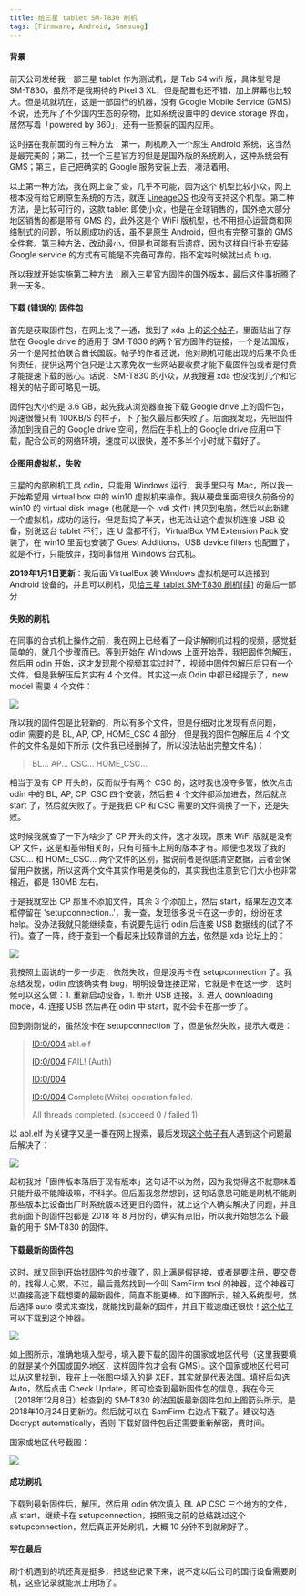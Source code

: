 ```yaml
---
title: 给三星 tablet SM-T830 刷机
tags: [Firmware, Android, Samsung]
---
```


#### 背景

前天公司发给我一部三星 tablet 作为测试机，是 Tab S4 wifi 版，具体型号是 SM-T830，虽然不是我期待的 Pixel 3 XL，但是配置也还不错，加上屏幕也比较大。但是坑就坑在，这是一部国行的机器，没有 Google Mobile Service (GMS) 不说，还充斥了不少国内生态的杂物，比如系统设置中的 device storage 界面，居然写着「powered by 360」，还有一些预装的国内应用。

这时摆在我前面的有三种方法：第一，刷机刷入一个原生 Android 系统，这当然是最完美的；第二，找一个三星官方的但是是国外版的系统刷入，这种系统会有 GMS；第三，自己把确实的 Google 服务安装上去，凑活着用。

以上第一种方法，我在网上查了查，几乎不可能，因为这个 机型比较小众，网上根本没有给它刷原生系统的方法，就连 [LineageOS](https://lineageos.org/) 也没有支持这个机型。第二种方法，是比较可行的，这款 tablet 即使小众，也是在全球销售的，国外绝大部分地区销售的都是带有 GMS 的，此外这是个 WiFi 版机型，也不用担心运营商和网络制式的问题，所以刷成功的话，虽不是原生 Android，但也有完整可靠的 GMS 全件套。第三种方法，改动最小，但是也可能有后遗症，因为这样自行补充安装 Google service 的方式有可能是不完备可靠的，指不定啥时候就出点 bug。

所以我就开始实施第二种方法：刷入三星官方固件的国外版本，最后这件事折腾了我一天多。

#### 下载 (错误的) 固件包

首先是获取固件包，在网上找了一通，找到了 xda 上的[这个帖子](https://forum.xda-developers.com/galaxy-tab-s4/how-to/sm-t830-t830xxu1arh1-t3831918)，里面贴出了存放在 Google drive 的适用于 SM-T830 的两个官方固件的链接，一个是法国版，另一个是阿拉伯联合酋长国版。帖子的作者还说，他对刷机可能出现的后果不负任何责任，提供这两个包只是让大家免收一些网站要收费才能下载固件包或者是付费才能提速下载的恶心。话说，SM-T830 的小众，从我搜遍 xda 也没找到几个和它相关的帖子即可略见一斑。

固件包大小约是 3.6 GB，起先我从浏览器直接下载 Google drive 上的固件包，网速很慢只有 100KB/S 的样子，下了挺久最后都失败了。后面我发现，先把固件添加到我自己的 Google drive 空间，然后在手机上的 Google drive 应用中下载，配合公司的网络环境，速度可以很快，差不多半个小时就下载好了。

#### 企图用虚拟机，失败

三星的内部刷机工具 odin，只能用 Windows 运行，我手里只有 Mac，所以我一开始希望用 virtual box 中的 win10 虚拟机来操作。我从硬盘里面把很久前备份的 win10 的 virtual disk image (也就是一个 .vdi 文件) 拷贝到电脑，然后以此新建一个虚拟机，成功的运行，但是鼓捣了半天，也无法让这个虚拟机连接 USB 设备，别说这台 tablet 不行，连 U 盘都不行。VirtualBox VM Extension Pack 安装了，在 win10 里面也安装了 Guest Additions，USB device filters 也配置了，就是不行，只能放弃，找同事借用 Windows 台式机。


**2019年1月1日更新**：我后面 VirtualBox 装 Windows 虚拟机是可以连接到 Android 设备的，并且可以刷机，见[给三星 tablet SM-T830 刷机[续]](https://tao93.top/2019/01/01/%E7%BB%99%E4%B8%89%E6%98%9F%20tablet%20SM-T830%20%E5%88%B7%E6%9C%BA[%E7%BB%AD]/) 的最后一部分


#### 失败的刷机

在同事的台式机上操作之前，我在网上已经看了一段讲解刷机过程的视频，感觉挺简单的，就几个步骤而已。等到开始在 Windows 上面开始弄，我把固件包解压，然后用 odin 开始，这才发现那个视频其实过时了，视频中固件包解压后只有一个文件，但是我解压后其实有 4 个文件。其实这一点 Odin 中都已经提示了，new model 需要 4 个文件：

![](http://tao93.top/images/2018/12/08/1544280785.png)

所以我的固件包是比较新的，所以有多个文件，但是仔细对比发现有点问题，odin 需要的是 BL, AP, CP, HOME_CSC 4 部分，但是我的固件包解压后 4 个文件的文件名是如下所示 (文件我已经删掉了，所以没法贴出完整文件名)：

> BL...
> AP...
> CSC...
> HOME_CSC...

相当于没有 CP 开头的，反而似乎有两个 CSC 的，这时我也没夺多管，依次点击 odin 中的 BL, AP, CP, CSC 四个安装，然后把 4 个文件都添加进去，然后就点 start 了，然后就失败了。于是我把 CP 和 CSC 需要的文件调换了一下，还是失败。

这时候我就查了一下为啥少了 CP 开头的文件，这才发现，原来 WiFi 版就是没有 CP 文件，这是和基带相关的，只有可插卡上网的版本才有。顺便也发现了我的 CSC... 和 HOME_CSC... 两个文件的区别，据说前者是彻底清空数据，后者会保留用户数据，所以这两个文件其实作用是类似的，其实我也注意到它们大小也非常相近，都是 180MB 左右。

于是我就空出 CP 那里不添加文件，其余 3 个添加上，然后 start，结果左边文本框停留在 'setupconnection..'，我一查，发现很多说卡在这一步的，纷纷在求 help。没办法我就只能继续查，有说要先运行 odin 后连接 USB 数据线的(试了不行)。查了一阵，终于查到一个看起来比较靠谱的[方法](https://forum.xda-developers.com/sprint-galaxy-s6/help/odin-stuck-setupconnection-t3574320)，依然是 xda 论坛上的：

![](http://tao93.top/images/2018/12/08/1544281510.png)

我按照上面说的一步一步走，依然失败，但是没再卡在 setupconnection 了。我总结发现，odin 应该确实有 bug，明明设备连接正常，它就是卡在这一步，这时候可以这么做：1. 重新启动设备，1. 断开 USB 连接，3. 进入 downloading mode，4. 连接 USB 然后再在 odin 中 start，就不会卡在那一步了。

回到刚刚说的，虽然没卡在 setupconnection 了，但是依然失败，提示大概是：

> <ID:0/004> abl.elf
> 
> <ID:0/004> FAIL! (Auth)
> 
> <ID:0/004>
> 
> <ID:0/004> Complete(Write) operation failed.
> 
> <OSM> All threads completed. (succeed 0 / failed 1)

以 abl.elf 为关键字又是一番在网上搜索，最后发现[这个帖子有](http://bbs.gfan.com/android-9245022-1-1.html)人遇到这个问题最后解决了：

![](http://tao93.top/images/2018/12/08/1544281993.png)

起初我对「固件版本落后于现有版本」这句话不以为然，因为我觉得这不就意味着只能升级不能降级嘛，不科学。但后面我忽然想到，这句话意思可能是刷机不能刷那些版本比设备出厂时系统版本还更旧的固件，就上这个人确实解决了问题，并且我前面下的固件包都是 2018 年 8 月份的，确实有点旧，所以我开始想怎么下最新的用于 SM-T830 的固件。

#### 下载最新的固件包

这时，就又回到开始找固件包的步骤了，网上满是假链接，或者是要注册，要交费的，找得人心累。不过，最后竟然找到一个叫 SamFirm tool 的神器，这个神器可以直接高速下载想要的最新固件，简直不能更棒。如下图所示，输入系统型号，然后选择 auto 模式来查找，就能找到最新的固件，并且下载速度还很快！[这个帖子](https://forum.xda-developers.com/galaxy-tab-s/general/tool-samfirm-samsung-firmware-t2988647)可以下载到这个神器。

![](http://tao93.top/images/2018/12/08/1544283275.png)

如上图所示，准确地填入型号，填入要下载的固件的国家或地区代号（这里我要填的就是某个外国或国外地区，这样固件包才会有 GMS）。这个国家或地区代号可以从[这里](https://www.sammobile.com/firmwares/galaxy-tab-s4/SM-T830/)找到，我在上一张图中填入的是 XEF，其实就是代表法国。填好后勾选 Auto，然后点击 Check Update，即可检查到最新固件包的信息，我在今天（2018年12月8日）检查到的 SM-T830 的法国版最新固件包如上图箭头所示，是 2018年10月24日更新的。然后就可以在 SamFirm 右边点下载了。建议勾选 Decrypt automatically，否则 下载好固件包后还需要重新解密，费时间。

国家或地区代号截图：

![](http://tao93.top/images/2018/12/08/1544283882.png)

#### 成功刷机

下载到最新固件后，解压，然后用 odin 依次填入 BL AP CSC 三个地方的文件，点 start，继续卡在 setupconnection，按照我之前的总结跳过这个 setupconnection，然后真正开始刷机，大概 10 分钟不到就刷好了。

#### 写在最后

刷个机遇到的坑还真是挺多，把这些记录下来，说不定以后公司的国行设备需要刷机，这些记录就能派上用场了。
